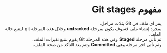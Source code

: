 <div dir="rtl">

# مفهوم Git stages

يمر اي ملف في Git بثلاث مراحل.
<br>
بمجرد إنشاء ملف فسوف يكون بمرحلة **untracked** وخلال هذه المرحلة git ليتتبع حالة الملف.
<br>
ثم تأتي مرحلة **Staged** وفي هذه المرحلة Git يقوم بتتبع تغيرات الملف.
<br>
وثم تأتي اخر مرحلة وهي **Committed** وتتم بعد التأكد من صحة الملف.

</div>